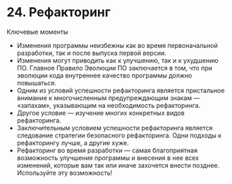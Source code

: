 

# 24. Рефакторинг

Ключевые моменты

* Изменения программы неизбежны как во время первоначальной разработки, так и после выпуска первой версии.
* Изменения могут приводить как к улучшению, так и к ухудшению ПО. Главное Правило Эволюции ПО заключается в том, что
  при эволюции кода внутреннее качество программы должно повышаться.
* Одним из условий успешности рефакторинга является пристальное внимание к многочисленным предупреждающим знакам —
  «запахам», указывающим на необходимость рефакторинга.
* Другое условие — изучение многих конкретных видов рефакторинга.
* Заключительным условием успешности рефакторинга является следование стратегии безопасного рефакторинга. Одни подходы к
  рефакторингу лучше, а другие хуже.
* Рефакторинг во время разработки — самая благоприятная возможность улучшения программы и внесения в нее всех изменений,
  которые вам так или иначе захочется внести позднее. Используйте эту возможность!
